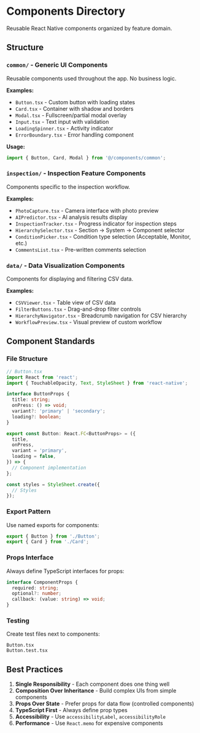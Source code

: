 # Components Directory

Reusable React Native components organized by feature domain.

## Structure

### `common/` - Generic UI Components

Reusable components used throughout the app. No business logic.

**Examples:**

- `Button.tsx` - Custom button with loading states
- `Card.tsx` - Container with shadow and borders
- `Modal.tsx` - Fullscreen/partial modal overlay
- `Input.tsx` - Text input with validation
- `LoadingSpinner.tsx` - Activity indicator
- `ErrorBoundary.tsx` - Error handling component

**Usage:**

```typescript
import { Button, Card, Modal } from '@/components/common';
```

### `inspection/` - Inspection Feature Components

Components specific to the inspection workflow.

**Examples:**

- `PhotoCapture.tsx` - Camera interface with photo preview
- `AIPredictor.tsx` - AI analysis results display
- `InspectionTracker.tsx` - Progress indicator for inspection steps
- `HierarchySelector.tsx` - Section → System → Component selector
- `ConditionPicker.tsx` - Condition type selection (Acceptable, Monitor, etc.)
- `CommentsList.tsx` - Pre-written comments selection

### `data/` - Data Visualization Components

Components for displaying and filtering CSV data.

**Examples:**

- `CSVViewer.tsx` - Table view of CSV data
- `FilterButtons.tsx` - Drag-and-drop filter controls
- `HierarchyNavigator.tsx` - Breadcrumb navigation for CSV hierarchy
- `WorkflowPreview.tsx` - Visual preview of custom workflow

## Component Standards

### File Structure

```typescript
// Button.tsx
import React from 'react';
import { TouchableOpacity, Text, StyleSheet } from 'react-native';

interface ButtonProps {
  title: string;
  onPress: () => void;
  variant?: 'primary' | 'secondary';
  loading?: boolean;
}

export const Button: React.FC<ButtonProps> = ({
  title,
  onPress,
  variant = 'primary',
  loading = false,
}) => {
  // Component implementation
};

const styles = StyleSheet.create({
  // Styles
});
```

### Export Pattern

Use named exports for components:

```typescript
export { Button } from './Button';
export { Card } from './Card';
```

### Props Interface

Always define TypeScript interfaces for props:

```typescript
interface ComponentProps {
  required: string;
  optional?: number;
  callback: (value: string) => void;
}
```

### Testing

Create test files next to components:

```
Button.tsx
Button.test.tsx
```

## Best Practices

1. **Single Responsibility** - Each component does one thing well
2. **Composition Over Inheritance** - Build complex UIs from simple components
3. **Props Over State** - Prefer props for data flow (controlled components)
4. **TypeScript First** - Always define prop types
5. **Accessibility** - Use `accessibilityLabel`, `accessibilityRole`
6. **Performance** - Use `React.memo` for expensive components
